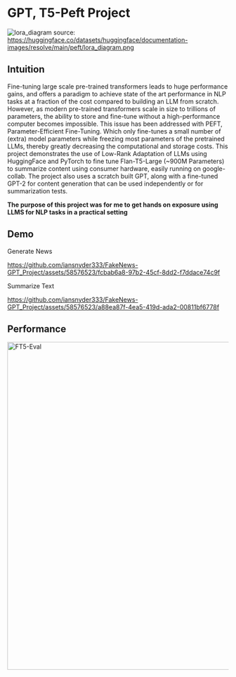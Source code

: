 # GPT, T5-Peft Project

![lora_diagram](https://github.com/iansnyder333/FakeNews-GPT_Project/assets/58576523/491c33b5-741b-4390-90a3-3f9ddcc6b08a)
source: <https://huggingface.co/datasets/huggingface/documentation-images/resolve/main/peft/lora_diagram.png>

## Intuition
Fine-tuning large scale pre-trained transformers leads to huge performance gains, and offers a paradigm to achieve state of the art performance in NLP tasks at a fraction of the cost compared to building an LLM from scratch. However, as modern pre-trained transformers scale in size to trillions of parameters, the ability to store and fine-tune without a high-performance computer becomes impossible. This issue has been addressed with PEFT, Parameter-Efficient Fine-Tuning. Which only fine-tunes a small number of (extra) model parameters while freezing most parameters of the pretrained LLMs, thereby greatly decreasing the computational and storage costs. This project demonstrates the use of Low-Rank Adaptation of LLMs using HuggingFace and PyTorch to fine tune Flan-T5-Large (~900M Parameters) to summarize content using consumer hardware, easily running on google-collab. The project also uses a scratch built GPT, along with a fine-tuned GPT-2 for content generation that can be used independently or for summarization tests. 

**The purpose of this project was for me to get hands on exposure using LLMS for NLP tasks in a practical setting**

## Demo
Generate News

https://github.com/iansnyder333/FakeNews-GPT_Project/assets/58576523/fcbab6a8-97b2-45cf-8dd2-f7ddace74c9f

Summarize Text



https://github.com/iansnyder333/FakeNews-GPT_Project/assets/58576523/a88ea87f-4ea5-419d-ada2-00811bf6778f





## Performance 
<img width="746" alt="FT5-Eval" src="https://github.com/iansnyder333/FakeNews-GPT_Project/assets/58576523/5a6f4d30-9e71-4482-b32e-a46b2a2964ef">


